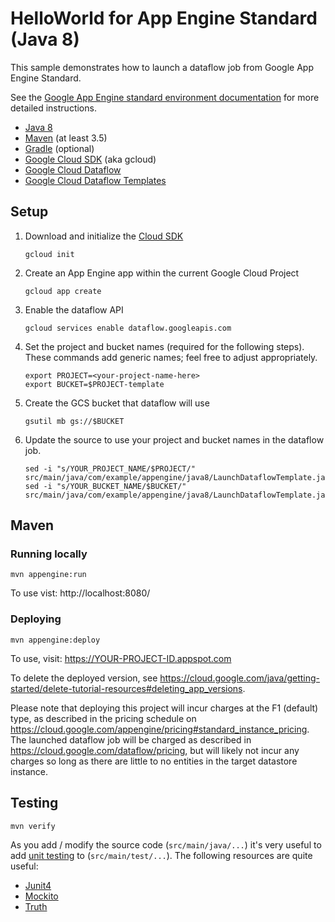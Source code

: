HelloWorld for App Engine Standard (Java 8)
============================

This sample demonstrates how to launch a dataflow job from Google App Engine
Standard.

See the [Google App Engine standard environment documentation][ae-docs] for more
detailed instructions.

[ae-docs]: https://cloud.google.com/appengine/docs/java/


* [Java 8](http://www.oracle.com/technetwork/java/javase/downloads/index.html)
* [Maven](https://maven.apache.org/download.cgi) (at least 3.5)
* [Gradle](https://gradle.org/gradle-download/) (optional)
* [Google Cloud SDK](https://cloud.google.com/sdk/) (aka gcloud)
* [Google Cloud Dataflow](https://cloud.google.com/dataflow/docs/)
* [Google Cloud Dataflow Templates](https://cloud.google.com/dataflow/docs/templates/overview)

## Setup

1. Download and initialize the [Cloud SDK](https://cloud.google.com/sdk/)

    ```
    gcloud init
    ```

1. Create an App Engine app within the current Google Cloud Project

    ```
    gcloud app create
    ```

1. Enable the dataflow API

    ```
    gcloud services enable dataflow.googleapis.com
    ```

1. Set the project and bucket names (required for the following steps). These
   commands add generic names; feel free to adjust appropriately.

    ```
    export PROJECT=<your-project-name-here>
    export BUCKET=$PROJECT-template
    ```

1. Create the GCS bucket that dataflow will use

    ```
    gsutil mb gs://$BUCKET
    ```

1. Update the source to use your project and bucket names in the dataflow job.

    ```
    sed -i "s/YOUR_PROJECT_NAME/$PROJECT/" src/main/java/com/example/appengine/java8/LaunchDataflowTemplate.java
    sed -i "s/YOUR_BUCKET_NAME/$BUCKET/" src/main/java/com/example/appengine/java8/LaunchDataflowTemplate.java
    ```

## Maven
### Running locally

    mvn appengine:run

To use vist: http://localhost:8080/

### Deploying

    mvn appengine:deploy

To use, visit:  https://YOUR-PROJECT-ID.appspot.com

To delete the deployed version, see
https://cloud.google.com/java/getting-started/delete-tutorial-resources#deleting_app_versions.

Please note that deploying this project will incur charges at the F1 (default)
type, as described in the pricing schedule on
https://cloud.google.com/appengine/pricing#standard_instance_pricing. The
launched dataflow job will be charged as described in
https://cloud.google.com/dataflow/pricing, but will likely not incur any charges
so long as there are little to no entities in the target datastore instance.

## Testing

    mvn verify

As you add / modify the source code (`src/main/java/...`) it's very useful to add [unit testing](https://cloud.google.com/appengine/docs/java/tools/localunittesting)
to (`src/main/test/...`).  The following resources are quite useful:

* [Junit4](http://junit.org/junit4/)
* [Mockito](http://mockito.org/)
* [Truth](http://google.github.io/truth/)
